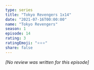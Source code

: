 ```yaml
---
type: series
title: "Tokyo Revengers 1x14"
date: "2021-07-16T00:00:00"
name: "Tokyo Revengers"
season: 1
episode: 14
rating: 3
ratingEmoji: "⭐️⭐️⭐️"
share: false
---
```


*[No review was written for this episode]*
